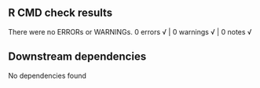 ## R CMD check results
There were no ERRORs or WARNINGs.
0 errors √ | 0 warnings √ | 0 notes √

## Downstream dependencies
No dependencies found



